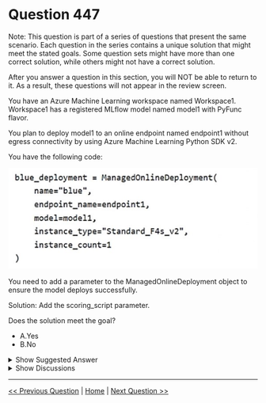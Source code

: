 # Question 447

Note: This question is part of a series of questions that present the same scenario. Each question in the series contains a unique solution that might meet the stated goals. Some question sets might have more than one correct solution, while others might not have a correct solution.

After you answer a question in this section, you will NOT be able to return to it. As a result, these questions will not appear in the review screen.

You have an Azure Machine Learning workspace named Workspace1. Workspace1 has a registered MLflow model named model1 with PyFunc flavor.

You plan to deploy model1 to an online endpoint named endpoint1 without egress connectivity by using Azure Machine Learning Python SDK v2.

You have the following code:

![Question Image](../images/q447_q_image571.png)

You need to add a parameter to the ManagedOnlineDeployment object to ensure the model deploys successfully.

Solution: Add the scoring_script parameter.

Does the solution meet the goal?

- A.Yes
- B.No

<details>
  <summary>Show Suggested Answer</summary>

<strong>A</strong><br>

</details>

<details>
  <summary>Show Discussions</summary>

<blockquote><p><strong>nposteraro</strong> <code>(Thu 21 Nov 2024 11:23)</code> - <em>Upvotes: 1</em></p><p>When you deploy your MLflow model to an online endpoint, you don&#x27;t need to specify a scoring script or an environment—this functionality is known as no-code deployment.
https://learn.microsoft.com/en-us/azure/machine-learning/how-to-deploy-mlflow-models-online-endpoints?view=azureml-api-2&amp;tabs=cli</p></blockquote>
<blockquote><p><strong>D0ktor</strong> <code>(Mon 18 Nov 2024 19:17)</code> - <em>Upvotes: 2</em></p><p>Scoring script has nothing to do with egress connectivity</p></blockquote>
<blockquote><p><strong>f2a9aa5</strong> <code>(Fri 28 Jun 2024 10:03)</code> - <em>Upvotes: 2</em></p><p>B.

To deploy an MLflow model to an online endpoint in Azure Machine Learning without egress connectivity, you can use model packaging. Here’s how:

First, ensure that your workspace has no public network access.
Package your MLflow model using the --with-package flag:

az ml online-deployment create --with-package --endpoint-name $ENDPOINT_NAME -f blue-deployment.yml --all-traffic

Replace $ENDPOINT_NAME with your desired endpoint name.

This approach allows you to avoid the need for an internet connection while deploying MLflow models.

https://learn.microsoft.com/en-us/azure/machine-learning/how-to-deploy-mlflow-models-online-endpoints?view=azureml-api-2&amp;tabs=cli</p></blockquote>

<blockquote><p><strong>cryodax</strong> <code>(Sat 15 Jun 2024 19:34)</code> - <em>Upvotes: 2</em></p><p>The ManagedOnlineDeployment class requires the following parameters:

name: str: Name of the deployment resource.
model: str | Model | None: Model entity for the endpoint deployment, defaults to None.
code_configuration: CodeConfiguration | None: Code Configuration, defaults to None.
environment: str | Environment | None: Environment entity for the endpoint deployment, defaults to None.
These are the minimum required parameters to create an instance of the ManagedOnlineDeployment class. All other parameters are optional and have default values. Please note that while model, code_configuration, and environment are optional in the constructor, they are typically necessary for a successful deployment. If not provided in the constructor, they should be set before deployment.</p></blockquote>

</details>

---

[<< Previous Question](question_446.md) | [Home](../index.md) | [Next Question >>](question_448.md)
